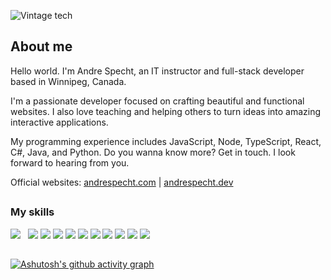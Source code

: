 ![Vintage tech](assets/vintage.jpg "Vintage tech")

## About me

Hello world. I'm Andre Specht, an IT instructor and full-stack developer based
in Winnipeg, Canada.

I'm a passionate developer focused on crafting beautiful and functional 
websites. I also love teaching and helping others to turn ideas into amazing 
interactive applications.

My programming experience includes JavaScript, Node, TypeScript, React,
C#, Java, and Python. Do you wanna know more? Get in touch. I look forward to
hearing from you.

Official websites: <a href="https://andrespecht.com/" target="_blank">andrespecht.com</a> | <a href="https://andrespecht.dev/" target="_blank">andrespecht.dev</a>

##

### My skills

![](https://img.shields.io/badge/code-javascript-informational?style=for-the-badge&logo=javascript&logoColor=white&color=49c8ea)&nbsp;&nbsp;
![](https://img.shields.io/badge/code-node-informational?style=for-the-badge&logo=javascript&logoColor=white&color=49c8ea) 
![](https://img.shields.io/badge/code-typescript-informational?style=for-the-badge&logo=typescript&logoColor=white&color=49c8ea) 
![](https://img.shields.io/badge/code-react-informational?style=for-the-badge&logo=react&logoColor=white&color=49c8ea) 
![](https://img.shields.io/badge/code-c%23-informational?style=for-the-badge&logo=csharp&logoColor=white&color=49c8ea) 
![](https://img.shields.io/badge/code-java-informational?style=for-the-badge&logo=java&logoColor=white&color=49c8ea) 
![](https://img.shields.io/badge/code-python-informational?style=for-the-badge&logo=python&logoColor=white&color=49c8ea) 
![](https://img.shields.io/badge/web-html-informational?style=for-the-badge&logo=html5&logoColor=white&color=49c8ea) 
![](https://img.shields.io/badge/web-css-informational?style=for-the-badge&logo=css3&logoColor=white&color=49c8ea) 
![](https://img.shields.io/badge/db-mysql-informational?style=for-the-badge&logo=mysql&logoColor=white&color=49c8ea) 
![](https://img.shields.io/badge/db-firebase-informational?style=for-the-badge&logo=firebase&logoColor=white&color=49c8ea)

##

[![Ashutosh's github activity graph](https://github-readme-activity-graph.cyclic.app/graph?username=mrspecht&theme=react-dark&hide_border=true)](https://github.com/ashutosh00710/github-readme-activity-graph)

<!---
### My stats

<a href="https://github.com/mrspecht">
  <img height="205px" align="center" src="https://github-readme-stats.vercel.app/api?username=mrspecht&theme=vue&show_icons=true" alt="My GitHub stats" />
</a>
<a href="https://github.com/mrspecht">
  <img align="center" src="https://github-readme-stats.vercel.app/api/top-langs/?username=andrespecht&theme=vue&hide=Ruby&show_icons=true&langs_count=3" alt="My 
  GitHub stats"/>
</a>
--_>